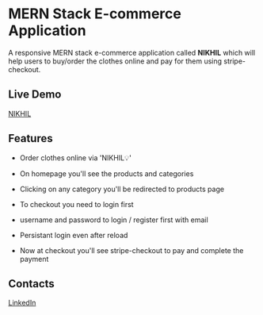 # MERN Stack E-commerce Application

A responsive MERN stack e-commerce application called <b>NIKHIL</b> which will help users to buy/order the clothes online and pay for them using stripe-checkout.

## Live Demo

<a href='https://project-nikhil.onrender.com/' target="_blank">NIKHIL</a>

## Features

- Order clothes online via 'NIKHIL💡'
  <img src = " " target = "_blank">

- On homepage you'll see the products and categories

- Clicking on any category you'll be redirected to products page

- To checkout you need to login first

- username and password to login / register first with email

- Persistant login even after reload

- Now at checkout you'll see stripe-checkout to pay and complete the payment

## Contacts

<a href="https://www.linkedin.com/in/nikhil-verma-13a2691b8/" target="_blank"></i>LinkedIn</a>
